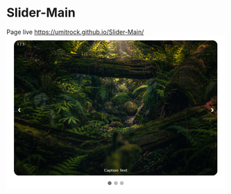# Slider-Main
Page live https://umitrock.github.io/Slider-Main/
<img src="https://github.com/UmitRock/Slider-Main/blob/main/page.PNG?raw=true" alt="">
